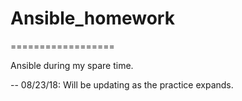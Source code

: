 # Ansible_homework
==================

Ansible during my spare time. 


-- 08/23/18: Will be updating as the practice expands.

